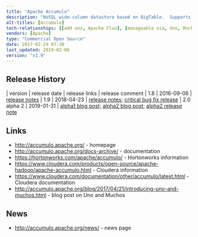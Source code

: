 ```yaml
---
title: "Apache Accumulo"
description: "NoSQL wide-column datastore based on BigTable.  Supports horizontal scalability, cell based access control (based on arbitrary boolean expressions of user security labels), high availability, atomic read-modify-write operations, map reduce support (both as a source and sink), table constraints, LDAP and Kerberos integration, the use of HDFS for underlying storage, and replication between instances.  Comes with a web based monitoring interface (Accumulo Monitor) and a CLI. Written in Java, with thrift based API allowing access from other languages including C++, Python, Ruby.  Originally developed at the NSA, donated to the Apache Foundation in September 2011, before graduating in March 2012, and is still under active development."
alt-titles: [Accumulo]
tech-relationships: [[add ons, Apache Fluo], [manageable via, Uno, Muchos]]
vendors: [Apache]
type: "Commercial Open Source"
date: 2017-02-29 07:30
last_updated: 2019-02-06
version: "v1.9"
---
```

## Release History

| version | release date | release links | release comment
| 1.8 | 2016-09-06 | [release notes](http://accumulo.apache.org/release/accumulo-1.8.0/)
| 1.9 | 2018-04-23 | [release notes](http://accumulo.apache.org/release/accumulo-1.9.0/); [critical bug fix release](http://mail-archives.us.apache.org/mod_mbox/www-announce/201805.mbox/%3CCAL5zq9bpV1wU1Eo=8d0N46Sdp8stbPGJFQryQ7agKbXH6XSAKg@mail.gmail.com%3E)
| 2.0 alpha 2 | 2019-01-31 | [alpha1 blog post](http://accumulo.apache.org/release/accumulo-2.0.0-alpha-1/); [alpha2 blog post](https://accumulo.apache.org/release/accumulo-2.0.0-alpha-2/); [alpha2 release note](http://accumulo.apache.org/release/accumulo-2.0.0-alpha-2/)

## Links

* <http://accumulo.apache.org/> - homepage
* <http://accumulo.apache.org/docs-archive/> - documentation
* <https://hortonworks.com/apache/accumulo/> - Hortonworks information
* <https://www.cloudera.com/products/open-source/apache-hadoop/apache-accumulo.html> - Cloudera information
* <https://www.cloudera.com/documentation/other/accumulo/latest.html> - Cloudera documentation
* <http://accumulo.apache.org/blog/2017/04/21/introducing-uno-and-muchos.html> - blog post on Uno and Muchos

## News

* <http://accumulo.apache.org/news/> - news page